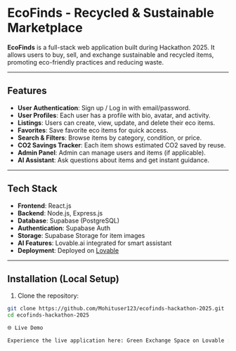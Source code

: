 # EcoFinds - Recycled & Sustainable Marketplace

**EcoFinds** is a full-stack web application built during Hackathon 2025. It allows users to buy, sell, and exchange sustainable and recycled items, promoting eco-friendly practices and reducing waste.

---

## Features

- **User Authentication**: Sign up / Log in with email/password.  
- **User Profiles**: Each user has a profile with bio, avatar, and activity.  
- **Listings**: Users can create, view, update, and delete their eco items.  
- **Favorites**: Save favorite eco items for quick access.  
- **Search & Filters**: Browse items by category, condition, or price.  
- **CO2 Savings Tracker**: Each item shows estimated CO2 saved by reuse.  
- **Admin Panel**: Admin can manage users and items (if applicable).  
- **AI Assistant**: Ask questions about items and get instant guidance.  

---

## Tech Stack

- **Frontend**: React.js  
- **Backend**: Node.js, Express.js  
- **Database**: Supabase (PostgreSQL)  
- **Authentication**: Supabase Auth  
- **Storage**: Supabase Storage for item images  
- **AI Features**: Lovable.ai integrated for smart assistant  
- **Deployment**: Deployed on [Lovable]((https://green-exchange-space.lovable.app))  

---

## Installation (Local Setup)

1. Clone the repository:
```bash
git clone https://github.com/Mohituser123/ecofinds-hackathon-2025.git
cd ecofinds-hackathon-2025

🌐 Live Demo

Experience the live application here: Green Exchange Space on Lovable : https://green-exchange-space.lovable.app
